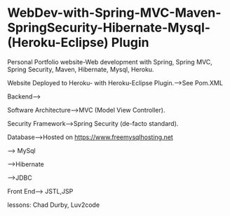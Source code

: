 # WebDev-with-Spring-MVC-Maven-SpringSecurity-Hibernate-Mysql-(Heroku-Eclipse) Plugin
Personal Portfolio website-Web development with Spring, Spring MVC, Spring Security, Maven, Hibernate, Mysql, Heroku.



Website Deployed to Heroku- with Heroku-Eclipse Plugin.-->See Pom.XML


Backend-->


Software Architecture-->MVC (Model View Controller).



Security Framework-->Spring Security (de-facto standard).


Database-->Hosted on https://www.freemysqlhosting.net


--> MySql


-->Hibernate


-->JDBC


Front End--> JSTL,JSP

lessons: Chad Durby, Luv2code

